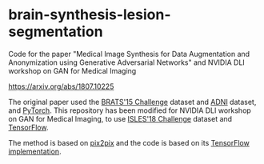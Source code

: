 # brain-synthesis-lesion-segmentation
Code for the paper "Medical Image Synthesis for Data Augmentation and Anonymization using Generative Adversarial Networks" and NVIDIA DLI workshop on GAN for Medical Imaging

https://arxiv.org/abs/1807.10225

The original paper used the [BRATS'15 Challenge](https://www.med.upenn.edu/sbia/brats2018/data.html) dataset and [ADNI](http://adni.loni.usc.edu/) dataset, and [PyTorch](https://pytorch.org/).
This repository has been modified for NVIDIA DLI workshop on GAN for Medical Imaging, to use [ISLES'18 Challenge](http://www.isles-challenge.org/) dataset and [TensorFlow](https://www.tensorflow.org/).

The method is based on [pix2pix](https://phillipi.github.io/pix2pix/) and the code is based on its [TensorFlow implementation](https://github.com/tensorflow/tensorflow/tree/master/tensorflow/contrib/eager/python/examples/pix2pix).
